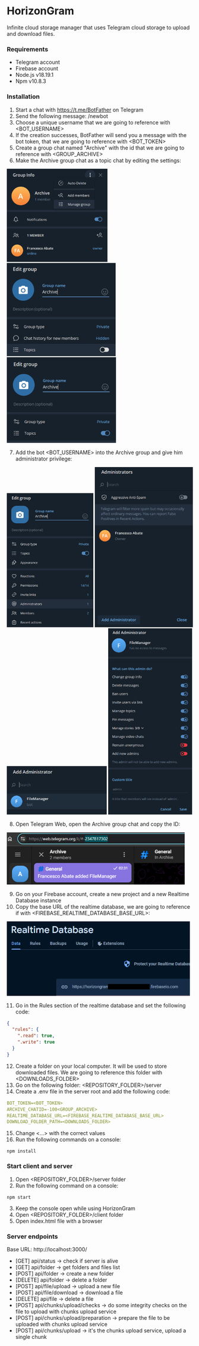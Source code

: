 # HorizonGram
Infinite cloud storage manager that uses Telegram cloud storage to upload and download files.

### Requirements
- Telegram account
- Firebase account
- Node.js v18.19.1
- Npm v10.8.3

### Installation
1. Start a chat with https://t.me/BotFather on Telegram
2. Send the following message: /newbot
3. Choose a unique username that we are going to reference with <BOT_USERNAME>
4. If the creation successes, BotFather will send you a message with the bot token, that we are going to reference with <BOT_TOKEN>
5. Create a group chat named "Archive" with the id that we are going to reference with <GROUP_ARCHIVE>
6. Make the Archive group chat as a topic chat by editing the settings:

<img src="https://github.com/frekkanzer2/HorizonGram/blob/develop/blobs/set_topics_1.png?raw=true" height="250"> <img src="https://github.com/frekkanzer2/HorizonGram/blob/develop/blobs/set_topics_2.png?raw=true" height="250"> <img src="https://github.com/frekkanzer2/HorizonGram/blob/develop/blobs/set_topics_3.png?raw=true" height="230">

7. Add the bot <BOT_USERNAME> into the Archive group and give him administrator privilege:

<img src="https://github.com/frekkanzer2/HorizonGram/blob/develop/blobs/set_admin_1.png?raw=true" height="360"> <img src="https://github.com/frekkanzer2/HorizonGram/blob/develop/blobs/set_admin_2.png?raw=true" height="430"> <img src="https://github.com/frekkanzer2/HorizonGram/blob/develop/blobs/set_admin_3.png?raw=true" height="130"> <img src="https://github.com/frekkanzer2/HorizonGram/blob/develop/blobs/set_admin_4.png?raw=true" height="500">

8. Open Telegram Web, open the Archive group chat and copy the ID:

<img src="https://github.com/frekkanzer2/HorizonGram/blob/develop/blobs/save_chat_id.png?raw=true" height="140">

9. Go on your Firebase account, create a new project and a new Realtime Database instance
10. Copy the base URL of the realtime database, we are going to reference if with <FIREBASE_REALTIME_DATABASE_BASE_URL>:

<img src="https://github.com/frekkanzer2/HorizonGram/blob/develop/blobs/database_url.png?raw=true" height="200">

11. Go in the Rules section of the realtime database and set the following code:

```json
{
  "rules": {
    ".read": true,
    ".write": true
  }
}
```

12. Create a folder on your local computer. It will be used to store downloaded files. We are going to reference this folder with <DOWNLOADS_FOLDER>
13. Go on the following folder: <REPOSITORY_FOLDER>/server
14. Create a .env file in the server root and add the following code:

```yaml
BOT_TOKEN=<BOT_TOKEN>
ARCHIVE_CHATID=-100<GROUP_ARCHIVE>
REALTIME_DATABASE_URL=<FIREBASE_REALTIME_DATABASE_BASE_URL>
DOWNLOAD_FOLDER_PATH=<DOWNLOADS_FOLDER>
```

15. Change <...> with the correct values
16. Run the following commands on a console:

```
npm install
```

### Start client and server
1. Open <REPOSITORY_FOLDER>/server folder
2. Run the following command on a console:

```
npm start
```

3. Keep the console open while using HorizonGram
4. Open <REPOSITORY_FOLDER>/client folder
5. Open index.html file with a browser

### Server endpoints
Base URL: http://localhost:3000/
- [GET] api/status -> check if server is alive
- [GET] api/folder -> get folders and files list
- [POST] api/folder -> create a new folder
- [DELETE] api/folder -> delete a folder
- [POST] api/file/upload -> upload a new file
- [POST] api/file/download -> download a file
- [DELETE] api/file -> delete a file
- [POST] api/chunks/upload/checks -> do some integrity checks on the file to upload with chunks upload service
- [POST] api/chunks/upload/preparation -> prepare the file to be uploaded with chunks upload service
- [POST] api/chunks/upload -> it's the chunks upload service, upload a single chunk

